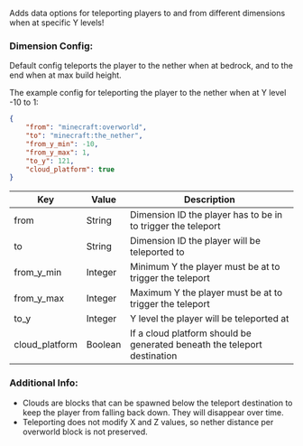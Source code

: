 Adds data options for teleporting players to and from different dimensions when at specific Y levels!

### Dimension Config:
Default config teleports the player to the nether when at bedrock, and to the end when at max build height.

The example config for teleporting the player to the nether when at Y level -10 to 1:
```json
{
    "from": "minecraft:overworld",
    "to": "minecraft:the_nether",
    "from_y_min": -10,
    "from_y_max": 1,
    "to_y": 121,
    "cloud_platform": true
}
```

| Key | Value | Description |
| --- | --- | --- |
| from | String | Dimension ID the player has to be in to trigger the teleport |
| to | String | Dimension ID the player will be teleported to |
| from_y_min | Integer | Minimum Y the player must be at to trigger the teleport |
| from_y_max | Integer | Maximum Y the player must be at to trigger the teleport |
| to_y | Integer | Y level the player will be teleported at |
| cloud_platform | Boolean | If a cloud platform should be generated beneath the teleport destination |

### Additional Info:
- Clouds are blocks that can be spawned below the teleport destination to keep the player from falling back down. They will disappear over time.
- Teleporting does not modify X and Z values, so nether distance per overworld block is not preserved.
